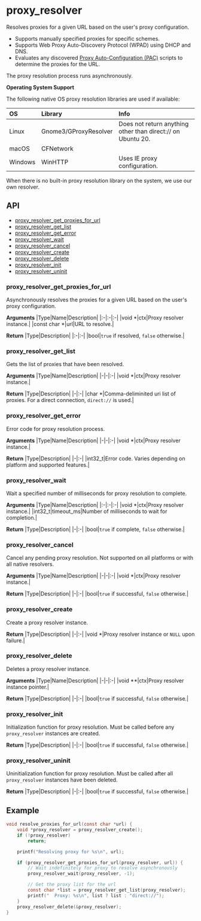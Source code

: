 # proxy_resolver <!-- omit in toc -->

Resolves proxies for a given URL based on the user's proxy configuration.

* Supports manually specified proxies for specific schemes.
* Supports Web Proxy Auto-Discovery Protocol (WPAD) using DHCP and DNS.
* Evaluates any discovered [Proxy Auto-Configuration (PAC)](https://developer.mozilla.org/en-US/docs/Web/HTTP/Proxy_servers_and_tunneling/Proxy_Auto-Configuration_PAC_file) scripts to determine the proxies for the URL.

The proxy resolution process runs asynchronously.

**Operating System Support**

The following native OS proxy resolution libraries are used if available:

|OS|Library|Info|
|:-|:-|:-|
|Linux|Gnome3/GProxyResolver|Does not return anything other than direct:// on Ubuntu 20.|
|macOS|CFNetwork||
|Windows|WinHTTP|Uses IE proxy configuration.|

When there is no built-in proxy resolution library on the system, we use our own resolver.

## API <!-- omit in toc -->

- [proxy_resolver_get_proxies_for_url](#proxy_resolver_get_proxies_for_url)
- [proxy_resolver_get_list](#proxy_resolver_get_list)
- [proxy_resolver_get_error](#proxy_resolver_get_error)
- [proxy_resolver_wait](#proxy_resolver_wait)
- [proxy_resolver_cancel](#proxy_resolver_cancel)
- [proxy_resolver_create](#proxy_resolver_create)
- [proxy_resolver_delete](#proxy_resolver_delete)
- [proxy_resolver_init](#proxy_resolver_init)
- [proxy_resolver_uninit](#proxy_resolver_uninit)

### proxy_resolver_get_proxies_for_url

Asynchronously resolves the proxies for a given URL based on the user's proxy configuration.

**Arguments**
|Type|Name|Description|
|:-|:-|:-|
|void *|ctx|Proxy resolver instance.|
|const char *|url|URL to resolve.|

**Return**
|Type|Description|
|:-|:-|
|bool|`true` if resolved, `false` otherwise.|

### proxy_resolver_get_list

Gets the list of proxies that have been resolved.

**Arguments**
|Type|Name|Description|
|-|-|:-|
|void *|ctx|Proxy resolver instance.|

**Return**
|Type|Description|
|-|:-|
|char *|Comma-deliminited uri list of proxies. For a direct connection, `direct://` is used.|

### proxy_resolver_get_error

Error code for proxy resolution process.

**Arguments**
|Type|Name|Description|
|-|-|:-|
|void *|ctx|Proxy resolver instance.|

**Return**
|Type|Description|
|-|:-|
|int32_t|Error code. Varies depending on platform and supported features.|

### proxy_resolver_wait

Wait a specified number of milliseconds for proxy resolution to complete.

**Arguments**
|Type|Name|Description|
|:-|:-|:-|
|void *|ctx|Proxy resolver instance.|
|int32_t|timeout_ms|Number of milliseconds to wait for completion.|

**Return**
|Type|Description|
|-|:-|
|bool|`true` if complete, `false` otherwise.|

### proxy_resolver_cancel

Cancel any pending proxy resolution. Not supported on all platforms or with all native resolvers.

**Arguments**
|Type|Name|Description|
|-|-|:-|
|void *|ctx|Proxy resolver instance.|

**Return**
|Type|Description|
|-|:-|
|bool|`true` if successful, `false` otherwise.|

### proxy_resolver_create

Create a proxy resolver instance.

**Return**
|Type|Description|
|-|:-|
|void *|Proxy resolver instance or `NULL` upon failure.|

### proxy_resolver_delete

Deletes a proxy resolver instance.

**Arguments**
|Type|Name|Description|
|-|-|:-|
|void **|ctx|Proxy resolver instance pointer.|

**Return**
|Type|Description|
|-|:-|
|bool|`true` if successful, `false` otherwise.|

### proxy_resolver_init

Initialization function for proxy resolution. Must be called before any `proxy_resolver` instances are created.

**Return**
|Type|Description|
|-|:-|
|bool|`true` if successful, `false` otherwise.|

### proxy_resolver_uninit

Uninitialization function for proxy resolution. Must be called after all `proxy_resolver` instances have been deleted.

**Return**
|Type|Description|
|-|:-|
|bool|`true` if successful, `false` otherwise.|

## Example <!-- omit in toc -->

```c
void resolve_proxies_for_url(const char *url) {
    void *proxy_resolver = proxy_resolver_create();
    if (!proxy_resolver)
        return;

    printf("Resolving proxy for %s\n", url);

    if (proxy_resolver_get_proxies_for_url(proxy_resolver, url)) {
        // Wait indefinitely for proxy to resolve asynchronously
        proxy_resolver_wait(proxy_resolver, -1);

        // Get the proxy list for the url
        const char *list = proxy_resolver_get_list(proxy_resolver);
        printf("  Proxy: %s\n", list ? list : "direct://");
    }
    proxy_resolver_delete(&proxy_resolver);
}
```
